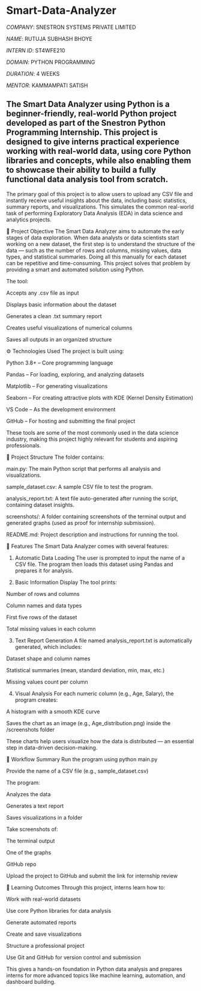 # Smart-Data-Analyzer 

*COMPANY*: SNESTRON SYSTEMS PRIVATE LIMITED

*NAME*: RUTUJA SUBHASH BHOYE 

*INTERN ID*: ST4WFE210

*DOMAIN*: PYTHON PROGRAMMING 

*DURATION*: 4 WEEKS

*MENTOR*: KAMMAMPATI SATISH

## The Smart Data Analyzer using Python is a beginner-friendly, real-world Python project developed as part of the Snestron Python Programming Internship. This project is designed to give interns practical experience working with real-world data, using core Python libraries and concepts, while also enabling them to showcase their ability to build a fully functional data analysis tool from scratch.

The primary goal of this project is to allow users to upload any CSV file and instantly receive useful insights about the data, including basic statistics, summary reports, and visualizations. This simulates the common real-world task of performing Exploratory Data Analysis (EDA) in data science and analytics projects.

🧠 Project Objective
The Smart Data Analyzer aims to automate the early stages of data exploration. When data analysts or data scientists start working on a new dataset, the first step is to understand the structure of the data — such as the number of rows and columns, missing values, data types, and statistical summaries. Doing all this manually for each dataset can be repetitive and time-consuming. This project solves that problem by providing a smart and automated solution using Python.

The tool:

Accepts any .csv file as input

Displays basic information about the dataset

Generates a clean .txt summary report

Creates useful visualizations of numerical columns

Saves all outputs in an organized structure

⚙️ Technologies Used
The project is built using:

Python 3.8+ – Core programming language

Pandas – For loading, exploring, and analyzing datasets

Matplotlib – For generating visualizations

Seaborn – For creating attractive plots with KDE (Kernel Density Estimation)

VS Code – As the development environment

GitHub – For hosting and submitting the final project

These tools are some of the most commonly used in the data science industry, making this project highly relevant for students and aspiring professionals.

📁 Project Structure
The folder contains:

main.py: The main Python script that performs all analysis and visualizations.

sample_dataset.csv: A sample CSV file to test the program.

analysis_report.txt: A text file auto-generated after running the script, containing dataset insights.

screenshots/: A folder containing screenshots of the terminal output and generated graphs (used as proof for internship submission).

README.md: Project description and instructions for running the tool.

📝 Features
The Smart Data Analyzer comes with several features:

1. Automatic Data Loading
The user is prompted to input the name of a CSV file. The program then loads this dataset using Pandas and prepares it for analysis.

2. Basic Information Display
The tool prints:

Number of rows and columns

Column names and data types

First five rows of the dataset

Total missing values in each column

3. Text Report Generation
A file named analysis_report.txt is automatically generated, which includes:

Dataset shape and column names

Statistical summaries (mean, standard deviation, min, max, etc.)

Missing values count per column

4. Visual Analysis
For each numeric column (e.g., Age, Salary), the program creates:

A histogram with a smooth KDE curve

Saves the chart as an image (e.g., Age_distribution.png) inside the /screenshots folder

These charts help users visualize how the data is distributed — an essential step in data-driven decision-making.

🔁 Workflow Summary
Run the program using python main.py

Provide the name of a CSV file (e.g., sample_dataset.csv)

The program:

Analyzes the data

Generates a text report

Saves visualizations in a folder

Take screenshots of:

The terminal output

One of the graphs

GitHub repo

Upload the project to GitHub and submit the link for internship review

🎯 Learning Outcomes
Through this project, interns learn how to:

Work with real-world datasets

Use core Python libraries for data analysis

Generate automated reports

Create and save visualizations

Structure a professional project

Use Git and GitHub for version control and submission

This gives a hands-on foundation in Python data analysis and prepares interns for more advanced topics like machine learning, automation, and dashboard building.
